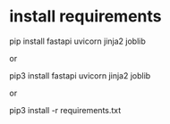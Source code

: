 # install requirements

pip install fastapi uvicorn jinja2 joblib

or

pip3 install fastapi uvicorn jinja2 joblib

or 

pip3 install -r requirements.txt
